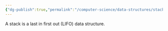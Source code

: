```yaml
---
{"dg-publish":true,"permalink":"/computer-science/data-structures/stack/","tags":["unfinished"]}
---
```


A stack is a last in first out (LIFO) data structure.